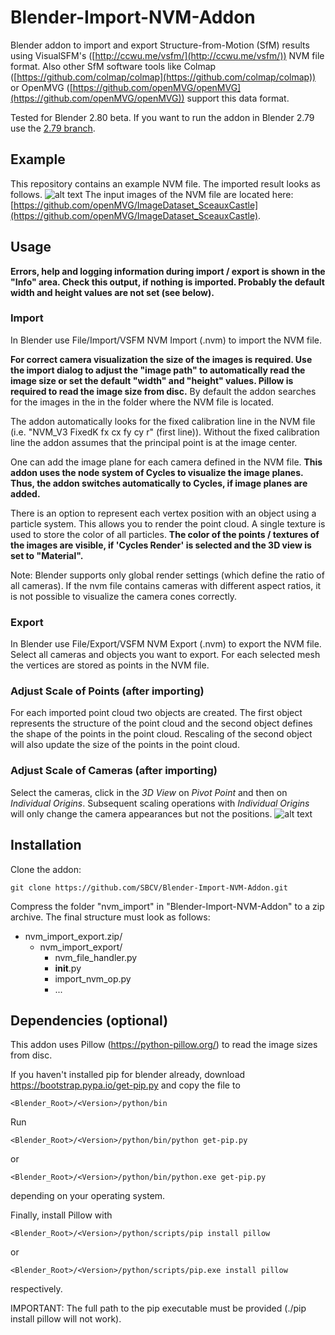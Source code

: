 # Blender-Import-NVM-Addon
Blender addon to import and export Structure-from-Motion (SfM) results using VisualSFM's ([http://ccwu.me/vsfm/](http://ccwu.me/vsfm/)) NVM file format. Also other SfM software tools like Colmap ([https://github.com/colmap/colmap](https://github.com/colmap/colmap)) or OpenMVG ([https://github.com/openMVG/openMVG](https://github.com/openMVG/openMVG)) support this data format.

Tested for Blender 2.80 beta. If you want to run the addon in Blender 2.79 use the [2.79 branch](https://github.com/SBCV/Blender-Import-NVM-Addon/tree/blender279).

## Example
This repository contains an example NVM file. The imported result looks as follows.
![alt text](https://github.com/SBCV/Blender-Import-NVM-Addon/blob/master/import_result.jpg)
The input images of the NVM file are located here: [https://github.com/openMVG/ImageDataset_SceauxCastle](https://github.com/openMVG/ImageDataset_SceauxCastle).

## Usage

**Errors, help and logging information during import / export is shown in the "Info" area. Check this output, if nothing is imported. Probably the default width and height values are not set (see below).**

### Import
In Blender use File/Import/VSFM NVM Import (.nvm) to import the NVM file. 

**For correct camera visualization the size of the images is required. Use the import dialog to adjust the "image path" to automatically read the image size or set the default "width" and "height" values. Pillow is required to read the image size from disc.** By default the addon searches for the images in the in the folder where the NVM file is located. 

The addon automatically looks for the fixed calibration line in the NVM file (i.e. "NVM_V3 FixedK fx cx fy cy r"  (first line)).
Without the fixed calibration line the addon assumes that the principal point is at the image center. 

One can add the image plane for each camera defined in the NVM file. **This addon uses the node system of Cycles to visualize the image planes. Thus, the addon switches automatically to Cycles, if image planes are added.** 

There is an option to represent each vertex position with an object using a particle system. This allows you to render the point cloud. A single texture is used to store the color of all particles. **The color of the points / textures of the images are visible, if 'Cycles Render' is selected and the 3D view is set to "Material".**

Note: Blender supports only global render settings (which define the ratio of all cameras). If the nvm file contains cameras with different aspect ratios, it is not possible to visualize the camera cones correctly. 

### Export
In Blender use File/Export/VSFM NVM Export (.nvm) to export the NVM file. 
Select all cameras and objects you want to export. For each selected mesh the vertices are stored as points in the NVM file.

### Adjust Scale of Points (after importing)
For each imported point cloud two objects are created. The first object represents the structure of the point cloud and the second object defines the shape of the points in the point cloud. Rescaling of the second object will also update the size of the points in the point cloud.

### Adjust Scale of Cameras (after importing) 
Select the cameras, click in the *3D View* on *Pivot Point* and then on *Individual Origins*. Subsequent scaling operations with *Individual Origins* will only change the camera appearances but not the positions.
![alt text](https://github.com/SBCV/Blender-Import-NVM-Addon/blob/master/scale_cameras.jpg)

## Installation
Clone the addon:
```
git clone https://github.com/SBCV/Blender-Import-NVM-Addon.git
```
Compress the folder "nvm_import" in "Blender-Import-NVM-Addon" to a zip archive. 
The final structure must look as follows:
- nvm_import_export.zip/  
	- nvm_import_export/  
		- nvm_file_handler.py  
		- __init__.py  
		- import_nvm_op.py  
		- ...  


## Dependencies (optional)
This addon uses Pillow (https://python-pillow.org/) to read the image sizes from disc. 

If you haven't installed pip for blender already, download https://bootstrap.pypa.io/get-pip.py and copy the file to 
```
<Blender_Root>/<Version>/python/bin
```

Run
```
<Blender_Root>/<Version>/python/bin/python get-pip.py 
```
or 
```
<Blender_Root>/<Version>/python/bin/python.exe get-pip.py 
```
depending on your operating system.

Finally, install Pillow with
```
<Blender_Root>/<Version>/python/scripts/pip install pillow
```
or 
```
<Blender_Root>/<Version>/python/scripts/pip.exe install pillow
```
respectively.

IMPORTANT: The full path to the pip executable must be provided (./pip install pillow will not work).


